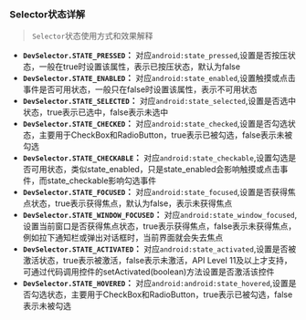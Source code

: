 ### Selector状态详解
> `Selector`状态使用方式和效果解释
- **`DevSelector.STATE_PRESSED`：** 对应`android:state_pressed`,设置是否按压状态，一般在true时设置该属性，表示已按压状态，默认为false
- **`DevSelector.STATE_ENABLED`：** 对应`android:state_enabled`,设置触摸或点击事件是否可用状态，一般只在false时设置该属性，表示不可用状态
- **`DevSelector.STATE_SELECTED`：** 对应`android:state_selected`,设置是否选中状态，true表示已选中，false表示未选中
- **`DevSelector.STATE_CHECKED`：** 对应`android:state_checked`,设置是否勾选状态，主要用于CheckBox和RadioButton，true表示已被勾选，false表示未被勾选
- **`DevSelector.STATE_CHECKABLE`：** 对应`android:state_checkable`,设置勾选是否可用状态，类似state_enabled，只是state_enabled会影响触摸或点击事件，而state_checkable影响勾选事件
- **`DevSelector.STATE_FOCUSED`：** 对应`android:state_focused`,设置是否获得焦点状态，true表示获得焦点，默认为false，表示未获得焦点
- **`DevSelector.STATE_WINDOW_FOCUSED`：** 对应`android:state_window_focused`,设置当前窗口是否获得焦点状态，true表示获得焦点，false表示未获得焦点，例如拉下通知栏或弹出对话框时，当前界面就会失去焦点
- **`DevSelector.STATE_ACTIVATED`：** 对应`android:state_activated`,设置是否被激活状态，true表示被激活，false表示未激活，API Level 11及以上才支持，可通过代码调用控件的setActivated(boolean)方法设置是否激活该控件
- **`DevSelector.STATE_HOVERED`：** 对应`android:android:state_hovered`,设置是否勾选状态，主要用于CheckBox和RadioButton，true表示已被勾选，false表示未被勾选